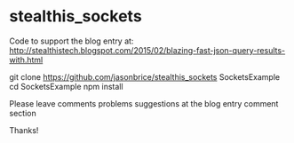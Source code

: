 # stealthis_sockets
Code to support the blog entry at: http://stealthistech.blogspot.com/2015/02/blazing-fast-json-query-results-with.html

git clone https://github.com/jasonbrice/stealthis_sockets SocketsExample
cd SocketsExample
npm install

Please leave comments problems suggestions at the blog entry comment section

Thanks!
